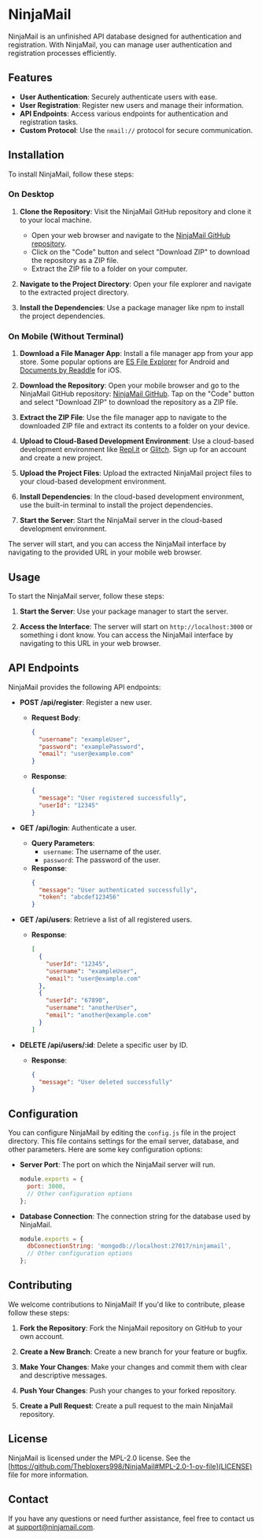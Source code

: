 # NinjaMail

NinjaMail is an unfinished API database designed for authentication and registration. With NinjaMail, you can manage user authentication and registration processes efficiently.

## Features

- **User Authentication**: Securely authenticate users with ease.
- **User Registration**: Register new users and manage their information.
- **API Endpoints**: Access various endpoints for authentication and registration tasks.
- **Custom Protocol**: Use the `nmail://` protocol for secure communication.

## Installation

To install NinjaMail, follow these steps:

### On Desktop

1. **Clone the Repository**: Visit the NinjaMail GitHub repository and clone it to your local machine.
   - Open your web browser and navigate to the [NinjaMail GitHub repository](https://github.com/Thebloxers998/ninjamail).
   - Click on the "Code" button and select "Download ZIP" to download the repository as a ZIP file.
   - Extract the ZIP file to a folder on your computer.

2. **Navigate to the Project Directory**: Open your file explorer and navigate to the extracted project directory.

3. **Install the Dependencies**: Use a package manager like npm to install the project dependencies.

### On Mobile (Without Terminal)

1. **Download a File Manager App**: Install a file manager app from your app store. Some popular options are [ES File Explorer](https://play.google.com/store/apps/details?id=com.estrongs.android.pop) for Android and [Documents by Readdle](https://apps.apple.com/us/app/documents-by-readdle/id364901807) for iOS.

2. **Download the Repository**: Open your mobile browser and go to the NinjaMail GitHub repository: [NinjaMail GitHub](https://github.com/Thebloxers998/ninjamail). Tap on the "Code" button and select "Download ZIP" to download the repository as a ZIP file.

3. **Extract the ZIP File**: Use the file manager app to navigate to the downloaded ZIP file and extract its contents to a folder on your device.

4. **Upload to Cloud-Based Development Environment**: Use a cloud-based development environment like [Repl.it](https://repl.it/) or [Glitch](https://glitch.com/). Sign up for an account and create a new project.

5. **Upload the Project Files**: Upload the extracted NinjaMail project files to your cloud-based development environment.

6. **Install Dependencies**: In the cloud-based development environment, use the built-in terminal to install the project dependencies.

7. **Start the Server**: Start the NinjaMail server in the cloud-based development environment.

The server will start, and you can access the NinjaMail interface by navigating to the provided URL in your mobile web browser.

## Usage

To start the NinjaMail server, follow these steps:

1. **Start the Server**: Use your package manager to start the server.

2. **Access the Interface**: The server will start on `http://localhost:3000` or something i dont know. You can access the NinjaMail interface by navigating to this URL in your web browser.

## API Endpoints

NinjaMail provides the following API endpoints:

- **POST /api/register**: Register a new user.
  - **Request Body**: 
    ```json
    {
      "username": "exampleUser",
      "password": "examplePassword",
      "email": "user@example.com"
    }
    ```
  - **Response**: 
    ```json
    {
      "message": "User registered successfully",
      "userId": "12345"
    }
    ```

- **GET /api/login**: Authenticate a user.
  - **Query Parameters**: 
    - `username`: The username of the user.
    - `password`: The password of the user.
  - **Response**: 
    ```json
    {
      "message": "User authenticated successfully",
      "token": "abcdef123456"
    }
    ```

- **GET /api/users**: Retrieve a list of all registered users.
  - **Response**: 
    ```json
    [
      {
        "userId": "12345",
        "username": "exampleUser",
        "email": "user@example.com"
      },
      {
        "userId": "67890",
        "username": "anotherUser",
        "email": "another@example.com"
      }
    ]
    ```

- **DELETE /api/users/:id**: Delete a specific user by ID.
  - **Response**: 
    ```json
    {
      "message": "User deleted successfully"
    }
    ```

## Configuration

You can configure NinjaMail by editing the `config.js` file in the project directory. This file contains settings for the email server, database, and other parameters. Here are some key configuration options:

- **Server Port**: The port on which the NinjaMail server will run.
  ```javascript
  module.exports = {
    port: 3000,
    // Other configuration options
  };
  ```

- **Database Connection**: The connection string for the database used by NinjaMail.
  ```javascript
  module.exports = {
    dbConnectionString: 'mongodb://localhost:27017/ninjamail',
    // Other configuration options
  };
  ```

## Contributing

We welcome contributions to NinjaMail! If you'd like to contribute, please follow these steps:

1. **Fork the Repository**: Fork the NinjaMail repository on GitHub to your own account.

2. **Create a New Branch**: Create a new branch for your feature or bugfix.

3. **Make Your Changes**: Make your changes and commit them with clear and descriptive messages.

4. **Push Your Changes**: Push your changes to your forked repository.

5. **Create a Pull Request**: Create a pull request to the main NinjaMail repository.

## License

NinjaMail is licensed under the  MPL-2.0 license. See the [https://github.com/Thebloxers998/NinjaMail#MPL-2.0-1-ov-file](LICENSE) file for more information.

## Contact

If you have any questions or need further assistance, feel free to contact us at support@ninjamail.com.

